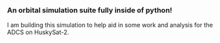 ### An orbital simulation suite fully inside of python!
I am building this simulation to help aid in some work and analysis for the ADCS on HuskySat-2. 
